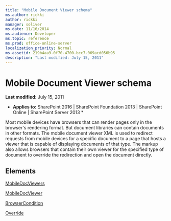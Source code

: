 ```yaml
---
title: "Mobile Document Viewer schema"
ms.author: rickki
author: rickki
manager: soliver
ms.date: 11/16/2014
ms.audience: Developer
ms.topic: reference
ms.prod: office-online-server
localization_priority: Normal
ms.assetid: 219b4aa9-0f70-4700-bcc7-069acd056b95
description: "Last modified: July 15, 2011"
---
```


# Mobile Document Viewer schema

 **Last modified:** July 15, 2011 
  
 * **Applies to:** SharePoint 2016 | SharePoint Foundation 2013 | SharePoint Online | SharePoint Server 2013 * 
  
Most mobile devices have browsers that can render pages only in the browser's rendering format. But document libraries can contain documents in other formats. The mobile document viewer XML is used to redirect requests from mobile devices for a specific document to a page that hosts a viewer that is capable of displaying documents of that type. The markup also allows browsers that contain their own viewer for the specified type of document to override the redirection and open the document directly. 
  
## Elements

[MobileDocViewers](mobiledocviewers-mobile-document-viewer.md)
  
[MobileDocViewer](mobiledocviewer-mobile-document-viewer.md)
  
[BrowserCondition](browsercondition-mobile-document-viewer.md)
  
[Override](override-mobile-document-viewer.md)
  

